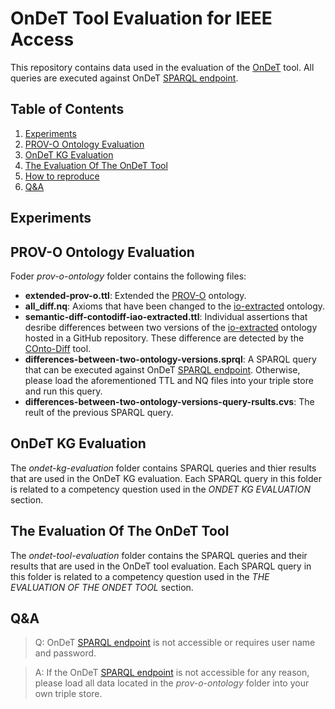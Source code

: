 # OnDeT Tool Evaluation for IEEE Access

This repository contains data used in the evaluation of the [OnDeT](https://service.tib.eu/vdp/sandbox/ondet) tool. All queries are executed against OnDeT [SPARQL endpoint](http://ols4ing21.service.tib.eu:3030/#/dataset/test/query).  

## Table of Contents

1. [Experiments](#experiments)
2. [PROV-O Ontology Evaluation](#prov-o-ontology-evaluation) 
3. [OnDeT KG Evaluation](#ondet-kg-evaluation)
4. [The Evaluation Of The OnDeT Tool](#the-evaluation-of-the-ondet-tool)
5. [How to reproduce](#how-to-reproduce)
6. [Q&A](#qa)
   
## Experiments



## PROV-O Ontology Evaluation

Foder *prov-o-ontology* folder contains the following files:

* **extended-prov-o.ttl**: Extended the [PROV-O](https://www.w3.org/TR/prov-o/) ontology. 
* **all_diff.nq**: Axioms that have been changed to the [io-extracted](https://raw.githubusercontent.com/OpenEnergyPlatform/ontology/master/src/ontology/imports/iao-extracted.owl) ontology.
* **semantic-diff-contodiff-iao-extracted.ttl**: Individual assertions that desribe differences between two versions of the [io-extracted](https://github.com/OpenEnergyPlatform/ontology/tree/dev/src/ontology/imports) ontology hosted in a GitHub repository. These difference are detected by the [COnto-Diff](https://github.com/dbs-leipzig/conto_diff) tool.
* **differences-between-two-ontology-versions.sprql**: A SPARQL query that can be executed against OnDeT [SPARQL endpoint](http://ols4ing21.service.tib.eu:3030/#/dataset/test/query). Otherwise, please load the aforementioned  TTL and NQ files into your triple store and run this query.
* **differences-between-two-ontology-versions-query-rsults.cvs**: The reult of the previous SPARQL query. 

## OnDeT KG Evaluation 

The *ondet-kg-evaluation* folder contains SPARQL queries and thier results that are used in the OnDeT KG evaluation. Each SPARQL query in this folder is related to a competency question used in the *ONDET KG EVALUATION* section. 



## The Evaluation Of The OnDeT Tool 

The *ondet-tool-evaluation* folder contains the SPARQL queries and their results that are used in the OnDeT tool evaluation. Each SPARQL query in this folder is related to a competency question used in the *THE EVALUATION OF THE ONDET TOOL* section. 


## Q&A

>Q: OnDeT [SPARQL endpoint](http://ols4ing21.service.tib.eu:3030/#/dataset/test/query) is not accessible or requires user name and password.

>A: If the OnDeT [SPARQL endpoint](http://ols4ing21.service.tib.eu:3030/#/dataset/test/query) is not accessible for any reason, please load all data located in the *prov-o-ontology* folder into your own triple store. 